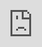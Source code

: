 ```yaml
---
title: "Debugging - React Native Application"
id: "debugging-in-react-native"
sidebar_label: "Debugging - React Native Application"
---
```

---

An application debugging process includes identifying, analyzing, and resolving issues or defects (bugs) within a software application. It involves systematically testing, investigating, and correcting errors that prevent the application from functioning as expected. Debugging ensures the application runs smoothly and performs correctly under different conditions.

The application developed in our studio can be debugged using three tools.

- Browser DevTools
- React DevTools
- React Native DevTools
- WavePulse

|  | Web Preview | Expo Go (Mobile Device) | Expo Development Build | Native Build (APK/IPA) |
| ------ | ----- | ----- | ----- | ----- |
| Chrome DevTools | Yes | No | No | No |
| React DevTools | Yes | Yes | Yes | |
| React Native DevTools | No | Yes | Yes |  |
| WavePulse | Yes | No | Yes | Yes |

The application that is to be debugged can run in the following ways.

- **Web Preview**: In studio, the application can be previewed on web browser at any point of development.
- **Expo Go**: It is a mobile application to preview and test React Native projects on your device in real time without needing a separate build process.
- **Expo Development Build**: It is a build of your React Native app that includes native code, enabling you to test features not supported by Expo Go.
- **Native Build (APK/IPA)**: A native build (APK/IPA) is a platform-specific application package that can be directly installed and run on mobile devices.

## Debugging Windows

For debugging, the aspects that are inspected and fixed in any application varies from each debugging tool. Here is the list of debugging windows, each tailored to specific aspects of web development.

- **Console**: View log messages, errors, or debugging information from JavaScript. Execute JavaScript commands directly. View stack traces for errors and warnings.
- **Elements**: Inspect and edit HTML and CSS in real-time. Modify and test styles, margin, padding, border, and size details.
- **Sources**: Debug JavaScript code by setting breakpoints. View and step through code execution line by line. Use Watch expressions and Call Stack to trace program flow.
- **Network**: Monitor and analyze HTTP requests, responses, and timing. View resource load order and performance metrics. Inspect request headers, response data, and cookies.
- **Performance**: Record and analyze page performance. View timelines for CPU usage, scripting, rendering, and layout tasks. Identify bottlenecks that slow down the application.
- **Memory**: Detect memory leaks and optimize memory usage. View heap snapshots and analyze memory distribution. Monitor garbage collection.
- **Apllication**: Inspect browser storage: LocalStorage, SessionStorage, IndexedDB, Cookies. Debug Progressive Web App (PWA) features like Service Workers and Cache. Manage web manifest and view push notification data.
- **Security**: View details of HTTPS/SSL certificates. Identify security issues like mixed content warnings.
- **Lighthouse**: Run audits for performance, accessibility, SEO, and best practices.
Get actionable improvement suggestions.
- **Components**: Displays the hierarchy of React components in the application. Allows inspection and modification of props, state, and context in real time.
- **Profiler**: Measures component render times and identifies performance bottlenecks. Helps optimize re-renders and resource usage.

## About Tools

### Browser DevTools

Browser DevTools are built-in tools in web browsers like Chrome and Firefox that help developers debug, edit, and analyze web applications directly in the browser. 

#### Supported Platform

- Browsers

#### Features Available

The features like inspecting elements, styles, monitoring network activity, profiling performance, and debugging JavaScript are provided in the Browser DevTools.

#### Limitations





### React DevTools

When developing a React Native application, React DevTools provides in-depth debugging capabilities to inspect and optimize app's components. By using React DevTools the process of development and debugging can be streamlined for React Native applications.

#### Where to Run Application

- Web Preview
- Expo Go/ Development build
- Debug APK

#### Features Available

- Components
- Profiler

### React Native DevTools

React Native DevTools is an enhanced debugging tool for React Native applications.

:::note
Available for applications using Expo 52 or higher.
:::

#### Where to use

- Expo Go/ Development Build
- Debug APK/IPA

#### Features Available

- Console
- Sources
- Memory
- Components
- Profiler
- Network


### WavePulse

WavePulse is a tool offered in WaveMaker, designed to provide real-time diagnostics for applications. It enhances the process of debugging by allowing you to inspect the APK or IPA file of an application with out requiring mobile phone to be connected to system. Remote debugging is possible

#### Where to use

- Browser
- Expo Go/ Development Build
- Debug APK/IPA
- Release APK/IPA

#### Features Available

- Console
- Storage
- Elements
- Network
- Timeline
- Storage
- Info


## Debugging

### Using Browser DevTools

1. Once a React Native application is developed, click the **Preview** icon to view how the application User Interface(UI) is rendering and how correctly the functionalities are working.
2. After the Preview screen is launched, remove the Toolbar.
3. Right click on the screen and select **Inspect**.

<iframe style="width:100%;height:100%;position:absolute;left:0px;top:0px" src="https://embed.app.guidde.com/playbooks/5pHCN4nBMG5emn6N6KwoY3" title="Web Browser Preview" frameborder="0" allowfullscreen ></iframe>

#### Debugging scenarios



### Using React DevTools

#### Web Preview

#### Expo

#### Debugging Scenarios





























































